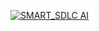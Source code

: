 [![SMART_SDLC AI](https://img.shields.io/badge/%F0%9F%A4%97-SMART%20SDLC%20AI%20PROJECT-blue)](https://huggingface.co/spaces/vibin004/Smart_SDLC)
